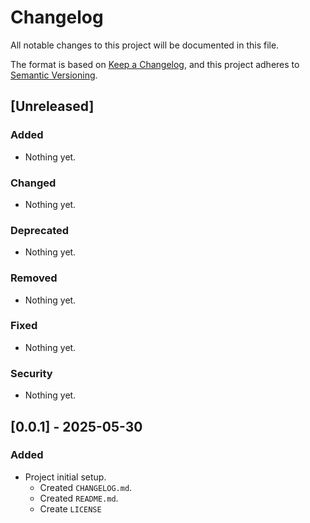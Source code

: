 # Changelog

All notable changes to this project will be documented in this file.

The format is based on [Keep a Changelog](https://keepachangelog.com/en/1.0.0/),
and this project adheres to [Semantic Versioning](https://semver.org/spec/v2.0.0.html).

## [Unreleased]

### Added
- Nothing yet.

### Changed
- Nothing yet.

### Deprecated
- Nothing yet.

### Removed
- Nothing yet.

### Fixed
- Nothing yet.

### Security
- Nothing yet.

## [0.0.1] - 2025-05-30

### Added
- Project initial setup.
  - Created `CHANGELOG.md`.
  - Created `README.md`.
  - Create `LICENSE`
